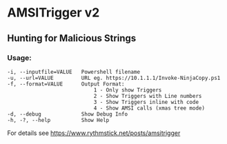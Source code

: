 # AMSITrigger v2
## Hunting for Malicious Strings

### Usage:

    -i, --inputfile=VALUE   Powershell filename
    -u, --url=VALUE         URL eg. https://10.1.1.1/Invoke-NinjaCopy.ps1
    -f, --format=VALUE      Output Format:
                                1 - Only show Triggers
                                2 - Show Triggers with Line numbers
                                3 - Show Triggers inline with code
                                4 - Show AMSI calls (xmas tree mode)
    -d, --debug             Show Debug Info
    -h, -?, --help          Show Help
  
    
For details see https://www.rythmstick.net/posts/amsitrigger

